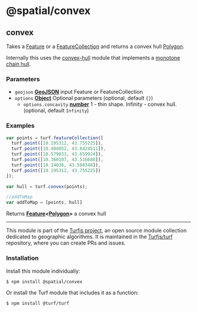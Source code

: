 # @spatial/convex

<!-- Generated by documentation.js. Update this documentation by updating the source code. -->

## convex

Takes a [Feature][1] or a [FeatureCollection][2] and returns a convex hull [Polygon][3].

Internally this uses
the [convex-hull][4] module that
implements a [monotone chain hull][5].

### Parameters

-   `geojson` **[GeoJSON][6]** input Feature or FeatureCollection
-   `options` **[Object][7]** Optional parameters (optional, default `{}`)
    -   `options.concavity` **[number][8]** 1 - thin shape. Infinity - convex hull. (optional, default `Infinity`)

### Examples

```javascript
var points = turf.featureCollection([
  turf.point([10.195312, 43.755225]),
  turf.point([10.404052, 43.8424511]),
  turf.point([10.579833, 43.659924]),
  turf.point([10.360107, 43.516688]),
  turf.point([10.14038, 43.588348]),
  turf.point([10.195312, 43.755225])
]);

var hull = turf.convex(points);

//addToMap
var addToMap = [points, hull]
```

Returns **[Feature][9]&lt;[Polygon][10]>** a convex hull

[1]: https://tools.ietf.org/html/rfc7946#section-3.2

[2]: https://tools.ietf.org/html/rfc7946#section-3.3

[3]: https://tools.ietf.org/html/rfc7946#section-3.1.6

[4]: https://github.com/mikolalysenko/convex-hull

[5]: http://en.wikibooks.org/wiki/Algorithm_Implementation/Geometry/Convex_hull/Monotone_chain

[6]: https://tools.ietf.org/html/rfc7946#section-3

[7]: https://developer.mozilla.org/docs/Web/JavaScript/Reference/Global_Objects/Object

[8]: https://developer.mozilla.org/docs/Web/JavaScript/Reference/Global_Objects/Number

[9]: https://tools.ietf.org/html/rfc7946#section-3.2

[10]: https://tools.ietf.org/html/rfc7946#section-3.1.6

<!-- This file is automatically generated. Please don't edit it directly:
if you find an error, edit the source file (likely index.js), and re-run
./scripts/generate-readmes in the turf project. -->

---

This module is part of the [Turfjs project](http://turfjs.org/), an open source
module collection dedicated to geographic algorithms. It is maintained in the
[Turfjs/turf](https://github.com/Turfjs/turf) repository, where you can create
PRs and issues.

### Installation

Install this module individually:

```sh
$ npm install @spatial/convex
```

Or install the Turf module that includes it as a function:

```sh
$ npm install @turf/turf
```
